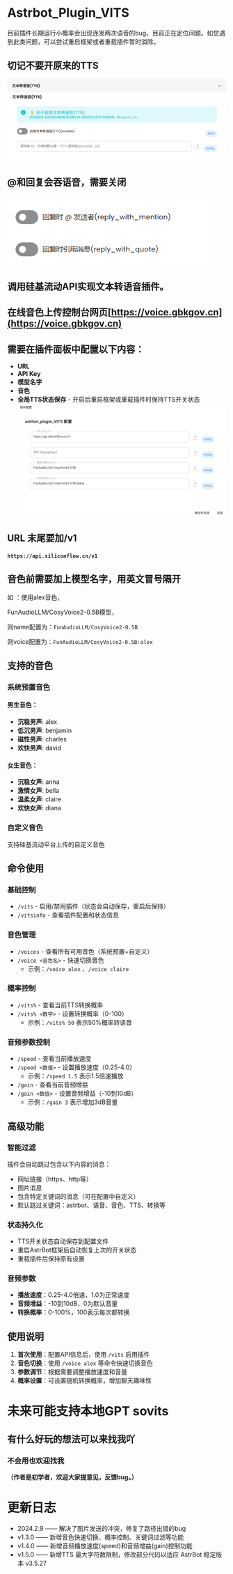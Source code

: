 # **Astrbot_Plugin_VITS**

目前插件长期运行小概率会出现连发两次语音的bug，目前正在定位问题。如您遇到此类问题，可以尝试重启框架或者重载插件暂时消除。

## 切记不要开原来的TTS
![img.png](img.png)
## @和回复会吞语音，需要关闭
![img_2.png](img_2.png)
## 调用硅基流动API实现文本转语音插件。

## 在线音色上传控制台网页[https://voice.gbkgov.cn](https://voice.gbkgov.cn)

## 需要在插件面板中配置以下内容：
- **URL**
- **API Key**
- **模型名字**
- **音色**
- **全局TTS状态保存** - 开启后重启框架或重载插件时保持TTS开关状态
![img_1.png](img_1.png)
## URL 末尾要加/v1
**`https://api.siliconflow.cn/v1`**

## 音色前需要加上模型名字，用英文冒号隔开

如 ：使用alex音色，

FunAudioLLM/CosyVoice2-0.5B模型，

则name配置为：`FunAudioLLM/CosyVoice2-0.5B`

则voice配置为：`FunAudioLLM/CosyVoice2-0.5B:alex`


## 支持的音色

### 系统预置音色

#### 男生音色：
- **沉稳男声**: alex
- **低沉男声**: benjamin
- **磁性男声**: charles
- **欢快男声**: david

#### 女生音色：
- **沉稳女声**: anna
- **激情女声**: bella
- **温柔女声**: claire
- **欢快女声**: diana

### 自定义音色
支持硅基流动平台上传的自定义音色

## 命令使用

### 基础控制
- `/vits` - 启用/禁用插件（状态会自动保存，重启后保持）
- `/vitsinfo` - 查看插件配置和状态信息

### 音色管理
- `/voices` - 查看所有可用音色（系统预置+自定义）
- `/voice <音色名>` - 快速切换音色
  - 示例：`/voice alex` 、`/voice claire`

### 概率控制
- `/vits%` - 查看当前TTS转换概率
- `/vits% <数字>` - 设置转换概率（0-100）
  - 示例：`/vits% 50` 表示50%概率转语音

### 音频参数控制
- `/speed` - 查看当前播放速度
- `/speed <数值>` - 设置播放速度（0.25-4.0）
  - 示例：`/speed 1.5` 表示1.5倍速播放
- `/gain` - 查看当前音频增益
- `/gain <数值>` - 设置音频增益（-10到10dB）
  - 示例：`/gain 3` 表示增加3dB音量

## 高级功能

### 智能过滤
插件会自动跳过包含以下内容的消息：
- 网址链接（https、http等）
- 图片消息
- 包含特定关键词的消息（可在配置中自定义）
- 默认跳过关键词：astrbot、语音、音色、TTS、转换等

### 状态持久化
- TTS开关状态自动保存到配置文件
- 重启AstrBot框架后自动恢复上次的开关状态
- 重载插件后保持原有设置

### 音频参数
- **播放速度**：0.25-4.0倍速，1.0为正常速度
- **音频增益**：-10到10dB，0为默认音量
- **转换概率**：0-100%，100表示每次都转换

## 使用说明

1. **首次使用**：配置API信息后，使用 `/vits` 启用插件
2. **音色切换**：使用 `/voice alex` 等命令快速切换音色
3. **参数调节**：根据需要调整播放速度和音量
4. **概率设置**：可设置随机转换概率，增加聊天趣味性


# 未来可能支持本地GPT sovits

## 有什么好玩的想法可以来找我吖
### 不会用也欢迎找我



**（作者是初学者，欢迎大家提意见，反馈bug。）**

# 更新日志
- 2024.2.9  ——  解决了图片发送的冲突，修复了路径出错的bug
- v1.3.0 ——  新增音色快速切换、概率控制、关键词过滤等功能
- v1.4.0 ——  新增音频播放速度(speed)和音频增益(gain)控制功能
- v1.5.0 ——  新增TTS 最大字符数限制，修改部分代码以适应 AstrBot 稳定版本 v3.5.27




